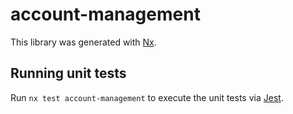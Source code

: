 # account-management

This library was generated with [Nx](https://nx.dev).

## Running unit tests

Run `nx test account-management` to execute the unit tests via [Jest](https://jestjs.io).
